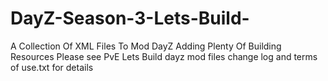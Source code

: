 # DayZ-Season-3-Lets-Build-
A Collection Of XML Files To Mod DayZ Adding Plenty Of Building Resources
Please see PvE Lets Build dayz mod files change log and terms of use.txt for details
